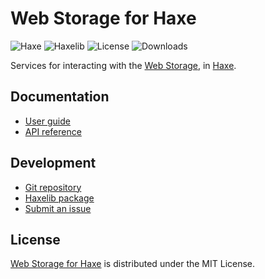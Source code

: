 # Web Storage for Haxe
![Haxe](https://flat.badgen.net/badge/haxe/%3E%3D4.2.0/green) ![Haxelib](https://flat.badgen.net/haxelib/v/webstorage) ![License](https://flat.badgen.net/haxelib/license/webstorage) ![Downloads](https://flat.badgen.net/haxelib/d/webstorage)

Services for interacting with the [Web Storage](https://developer.mozilla.org/en-US/docs/Web/API/Web_Storage_API), in [Haxe](https://haxe.org).

## Documentation
- [User guide](https://bitbucket.org/cedx/webstorage.hx/wiki)
- [API reference](https://cedx.github.io/webstorage.hx)

## Development
- [Git repository](https://bitbucket.org/cedx/webstorage.hx)
- [Haxelib package](https://lib.haxe.org/p/webstorage)
- [Submit an issue](https://bitbucket.org/cedx/webstorage.hx/issues)

## License
[Web Storage for Haxe](https://bitbucket.org/cedx/webstorage.hx) is distributed under the MIT License.
